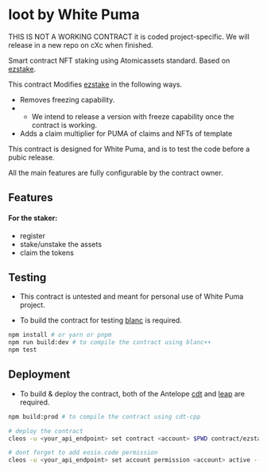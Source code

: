 # loot by White Puma 

THIS IS NOT A WORKING CONTRACT 
it is coded project-specific. We will release in a new repo on cXc when finished. 

Smart contract NFT staking using Atomicassets standard. Based on [ezstake](https://github.com/benjiewheeler/ezstake).

This contract Modifies [ezstake](https://github.com/benjiewheeler/ezstake) in the following ways. 
- Removes freezing capability. 
- - We intend to release a version with freeze capability once the contract is working.
- Adds a claim multiplier for PUMA of claims and NFTs of template

This contract is designed for White Puma, and is to test the code before a pubic release. 

All the main features are fully configurable by the contract owner.

## Features

#### For the staker:

-   register
-   stake/unstake the assets
-   claim the tokens


## Testing
- This contract is untested and meant for personal use of White Puma project. 

-   To build the contract for testing [blanc](https://github.com/haderech/blanc) is required.

```bash
npm install # or yarn or pnpm
npm run build:dev # to compile the contract using blanc++
npm test
```

## Deployment

-   To build & deploy the contract, both of the Antelope [cdt](https://github.com/AntelopeIO/cdt) and [leap](https://github.com/AntelopeIO/leap) are required.

```bash
npm build:prod # to compile the contract using cdt-cpp

# deploy the contract
cleos -u <your_api_endpoint> set contract <account> $PWD contract/ezstake.wasm contract/ezstake.abi -p <account>@active

# dont forget to add eosio.code permission
cleos -u <your_api_endpoint> set account permission <account> active --add-code
```
